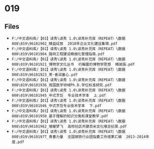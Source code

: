 # 019

## Files

- `F:/中文语料库/【01】读秀\读秀 1.0\读秀补充库（REPEAT）\数据008\019\96101902_精益绽放  2010年企业文化建设集锦.pdf`
- `F:/中文语料库/【01】读秀\读秀 1.0\读秀补充库（REPEAT）\数据008\019\96101904_路网工程建设精细化管理指南.pdf`
- `F:/中文语料库/【01】读秀\读秀 1.0\读秀补充库（REPEAT）\数据008\019\96101921_博物学文化丛书  约翰雷的博物学思想  精装版.pdf`
- `F:/中文语料库/【01】读秀\读秀 1.0\读秀补充库（REPEAT）\数据008\019\96101923_茶·香润童心.pdf`
- `F:/中文语料库/【01】读秀\读秀 1.0\读秀补充库（REPEAT）\数据008\019\96101936_我国医学领域Ph.D.学位标准研究.pdf`
- `F:/中文语料库/【01】读秀\读秀 1.0\读秀补充库（REPEAT）\数据008\019\96101945_中式烹饪  专业技术学本  上.pdf`
- `F:/中文语料库/【01】读秀\读秀 1.0\读秀补充库（REPEAT）\数据008\019\96101946_中式烹饪专业技术学本  下.pdf`
- `F:/中文语料库/【01】读秀\读秀 1.0\读秀补充库（REPEAT）\数据008\019\96101950_基于理解的知识分类和课堂教学.pdf`
- `F:/中文语料库/【01】读秀\读秀 1.0\读秀补充库（REPEAT）\数据008\019\96101962_墙暖梦飞  高校社区共建百米文化墙全纪录.pdf`
- `F:/中文语料库/【01】读秀\读秀 1.0\读秀补充库（REPEAT）\数据008\019\96101977_青春力量  全国钢铁行业团指委工作成果汇编  2013-2014年度.pdf`

